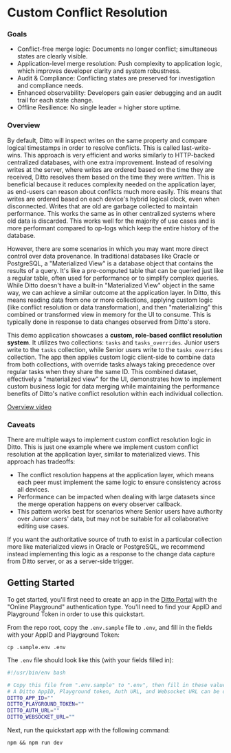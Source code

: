 # Custom Conflict Resolution 

### Goals
- Conflict-free merge logic: Documents no longer conflict; simultaneous states are clearly visible.
- Application-level merge resolution: Push complexity to application logic, which improves developer clarity and system robustness.
- Audit & Compliance: Conflicting states are preserved for investigation and compliance needs.
- Enhanced observability: Developers gain easier debugging and an audit trail for each state change.
- Offline Resilience: No single leader = higher store uptime.

### Overview

By default, Ditto will inspect writes on the same property and compare logical timestamps in order to resolve conflicts. This is called last-write-wins. This approach is very efficient and works similarly to HTTP-backed centralized databases, with one extra improvement. Instead of resolving writes at the server, where writes are ordered based on the time they are received, Ditto resolves them based on the time they were *written*. This is beneficial because it reduces complexity needed on the application layer, as end-users can reason about conflicts much more easily. This means that writes are ordered based on each device's hybrid logical clock, even when disconnected. Writes that are old are garbage collected to maintain performance. This works the same as in other centralized systems where old data is discarded. This works well for the majority of use cases and is more performant compared to  op-logs which keep the entire history of the database.

However, there are some scenarios in which you may want more direct control over data provenance. In traditional databases like Oracle or PostgreSQL, a "Materialized View" is a database object that contains the results of a query. It's like a pre-computed table that can be queried just like a regular table, often used for performance or to simplify complex queries. While Ditto doesn't have a built-in "Materialized View" object in the same way, we can achieve a similar outcome at the application layer. In Ditto, this means reading data from one or more collections, applying custom logic (like conflict resolution or data transformation), and then "materializing" this combined or transformed view in memory for the UI to consume. This is typically done in response to data changes observed from Ditto's store.

This demo application showcases a **custom, role-based conflict resolution system**. It utilizes two collections: `tasks` and `tasks_overrides`. Junior users write to the `tasks` collection, while Senior users write to the `tasks_overrides` collection. The app then applies custom logic client-side to combine data from both collections, with override tasks always taking precedence over regular tasks when they share the same ID. This combined dataset, effectively a "materialized view" for the UI, demonstrates how to implement custom business logic for data merging while maintaining the performance benefits of Ditto's native conflict resolution within each individual collection.

[Overview video](https://www.loom.com/share/208f26fe876f444fbe3768f24d34f644#Edit)

### Caveats

There are multiple ways to implement custom conflict resolution logic in Ditto. This is just one example where we implement custom conflict resolution at the application layer, similar to materialized views. This approach has tradeoffs:

- The conflict resolution happens at the application layer, which means each peer must implement the same logic to ensure consistency across all devices.
- Performance can be impacted when dealing with large datasets since the merge operation happens on every observer callback.
- This pattern works best for scenarios where Senior users have authority over Junior users' data, but may not be suitable for all collaborative editing use cases.

If you want the authoritative source of truth to exist in a particular
collection more like materialized views in Oracle or PostgreSQL, we recommend
instead implementing this logic as a response to the change data capture from
Ditto server, or as a server-side trigger.

## Getting Started

To get started, you'll first need to create an app in the [Ditto Portal][0]
with the "Online Playground" authentication type. You'll need to find your
AppID and Playground Token in order to use this quickstart.

[0]: https://portal.ditto.live

From the repo root, copy the `.env.sample` file to `.env`, and fill in the
fields with your AppID and Playground Token:

```
cp .sample.env .env
```

The `.env` file should look like this (with your fields filled in):

```bash
#!/usr/bin/env bash

# Copy this file from ".env.sample" to ".env", then fill in these values
# A Ditto AppID, Playground token, Auth URL, and Websocket URL can be obtained from https://portal.ditto.live
DITTO_APP_ID=""
DITTO_PLAYGROUND_TOKEN=""
DITTO_AUTH_URL=""
DITTO_WEBSOCKET_URL=""
```

Next, run the quickstart app with the following command:

```
npm && npm run dev
```
